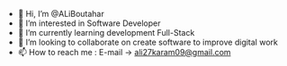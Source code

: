 - 👋 Hi, I’m @ALiBoutahar
- 👀 I’m interested in Software Developer
- 🌱 I’m currently learning development Full-Stack
- 💞️ I’m looking to collaborate on create software to improve digital work 
- 📫 How to reach me :
     E-mail -> ali27karam09@gmail.com
